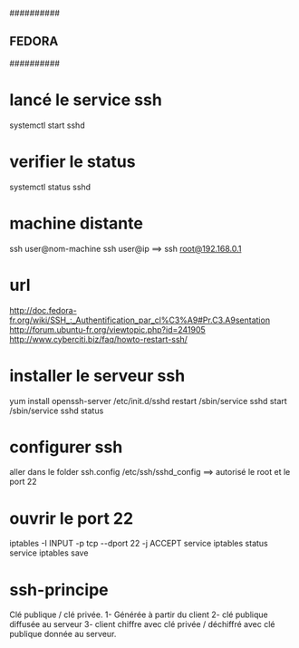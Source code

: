 ##########
## FEDORA
##########
# lancé le service ssh
systemctl start sshd
# verifier le status
systemctl status sshd

# machine distante
ssh user@nom-machine
ssh user@ip ==> ssh root@192.168.0.1

# url
http://doc.fedora-fr.org/wiki/SSH_:_Authentification_par_cl%C3%A9#Pr.C3.A9sentation
http://forum.ubuntu-fr.org/viewtopic.php?id=241905
http://www.cyberciti.biz/faq/howto-restart-ssh/

# installer le serveur ssh
yum install openssh-server
/etc/init.d/sshd restart
/sbin/service sshd start
/sbin/service sshd status

# configurer ssh
aller dans le folder ssh.config
/etc/ssh/sshd_config
==> autorisé le root et le port 22

# ouvrir le port 22
iptables -I INPUT -p tcp --dport 22 -j ACCEPT
service iptables status
service iptables save

# ssh-principe
Clé publique / clé privée.
1- Générée à partir du client
2- clé publique diffusée au serveur
3- client chiffre avec clé privée / déchiffré avec clé publique donnée au serveur.


